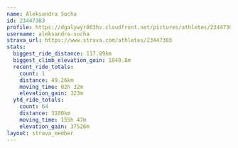 ```yaml
---
name: Aleksandra Socha
id: 23447303
profile: https://dgalywyr863hv.cloudfront.net/pictures/athletes/23447303/14745546/4/large.jpg
username: aleksandra-socha
strava_url: https://www.strava.com/athletes/23447303
stats:
  biggest_ride_distance: 117.89km
  biggest_climb_elevation_gain: 1840.8m
  recent_ride_totals:
    count: 1
    distance: 49.26km
    moving_time: 02h 32m
    elevation_gain: 323m
  ytd_ride_totals:
    count: 64
    distance: 3100km
    moving_time: 155h 47m
    elevation_gain: 37526m
layout: strava_member
--- 
```

